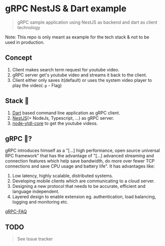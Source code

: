 # gRPC NestJS & Dart example

> gRPC sample application using NestJS as backend and dart as client technology

Note: This repo is only meant as example for the tech stack & not to be used in production.

## Concept

1. Client makes search term request for youtube video.
2. gRPC server get's youtube video and streams it back to the client.
3. Client either only saves it(default) or uses the system video player to play the video(`-p` - Flag)

## Stack 🔧

1. [Dart](https://dart.dev/tutorials/server/cmdline) based command line application as gRPC client.
2. [NestJS](https://docs.nestjs.com/microservices/grpc)(+ NodeJs, Typescript, ...) as gRPC server.
3. [node-ytdl-core](https://github.com/fent/node-ytdl-core) to get the youtube videos.

## gRPC 🤔?

gRPC introduces himself as a "[...] high performance, open source universal RPC framework" that has the advantage of "[...] advanced streaming and connection features which help save bandwidth, do more over fewer TCP connections and save CPU usage and battery life". It has advantages like:

1. Low latency, highly scalable, distributed systems.
1. Developing mobile clients which are communicating to a cloud server.
1. Designing a new protocol that needs to be accurate, efficient and language independent.
1. Layered design to enable extension eg. authentication, load balancing, logging and monitoring etc.

[gRPC-FAQ](https://grpc.io/docs/what-is-grpc/faq/#why-would-i-want-to-use-grpc)

## TODO

> See Issue tracker